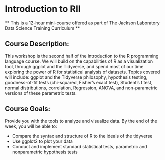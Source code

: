 # Introduction to RII
** This is a 12-hour mini-course offered as part of The Jackson Laboratory Data Science Training Curriculum **

## Course Description: 
This workshop is the second half of the introduction to the R programming language course. We will build on the capabilities of R as a visualization tool, through ggplot and the Tidyverse, and spend most of our time exploring the power of R for statistical analysis of datasets. Topics covered will include: ggplot and the Tidyverse philosophy, hypothesis testing, goodness-of-fit tests (chi-squared, Fisher’s exact test), Student’s t test, normal distributions, correlation, Regression, ANOVA, and non-parametric versions of these parametric tests.  

## Course Goals: 
Provide you with the tools to analyze and visualize data. By the end of the week, you will be able to:
- Compare the syntax and structure of R to the ideals of the tidyverse
- Use ggplot2 to plot your data
- Conduct and implement standard statistical tests, parametric and nonparametric hypothesis tests

